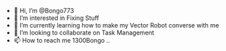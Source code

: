 - 👋 Hi, I’m @Bongo773
- 👀 I’m interested in Fixing Stuff
- 🌱 I’m currently learning how to make my Vector Robot converse with me
- 💞️ I’m looking to collaborate on Task Management
- 📫 How to reach me 1300Bongo
..

<!---
Bongo773/Bongo773 is a ✨ special ✨ repository because its `README.md` (this file) appears on your GitHub profile.
You can click the Preview link to take a look at your changes.
--->
